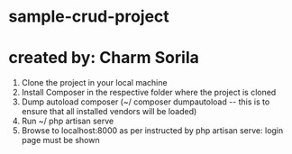 # sample-crud-project
# created by: Charm Sorila

1. Clone the project in your local machine
2. Install Composer in the respective folder where the project is cloned
3. Dump autoload composer (~/ composer dumpautoload -- this is to ensure that all installed vendors will be loaded)
4. Run ~/ php artisan serve
5. Browse to localhost:8000 as per instructed by php artisan serve: login page must be shown